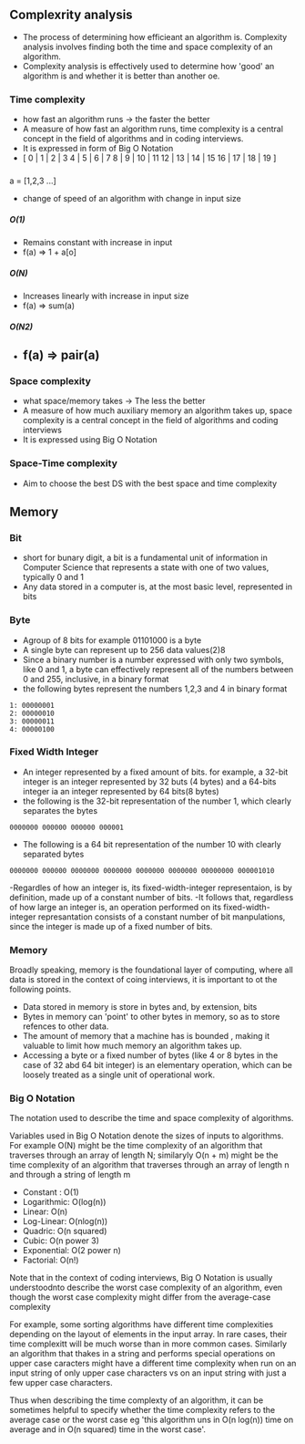 ## Complexrity analysis
- The process of determining how efficieant an algorithm is. Complexity analysis involves finding both the time and space complexity of an algorithm. 
- Complexity analysis is effectively used to determine how 'good' an algorithm is and whether it is better than another oe.  
### Time complexity
- how fast an algorithm runs -> the faster the better
- A measure of how fast an algorithm runs, time complexity is a central concept in the field of algorithms and in coding interviews. 
- It is expressed in form of Big O Notation
- [
  0  | 1  | 2  | 3
  4  | 5  | 6  | 7
  8  | 9  | 10 | 11
  12 | 13 | 14 | 15
  16 | 17 | 18  | 19
]

### 
a = [1,2,3 ...]
- change of speed of an algorithm with change in input size
##### O(1) 
  - Remains constant with increase in input
- f(a) => 1 + a[o]
##### O(N) 
  - Increases linearly with increase in input size
- f(a) => sum(a)
##### O(N2) 
- f(a) => pair(a)
  - 


### Space complexity
- what space/memory takes -> The less the better
- A measure of how much auxiliary memory an algorithm takes up, space complexity is a central concept in the field of algorithms and coding interviews
- It is expressed using Big O Notation

### Space-Time complexity

- Aim to choose the best DS with the best space and time complexity

## Memory
### Bit
- short for bunary digit, a bit is a fundamental unit of information in Computer Science that represents a state with one of two values, typically 0 and 1
- Any data stored in a computer is, at the most basic level, represented in bits
### Byte
- Agroup of 8 bits for example 01101000 is a byte
- A single byte can represent up to 256 data values(2)8
- Since a binary number is a number expressed with only two symbols, like 0 and 1, a byte can effectively represent all of the numbers between 0 and 255, inclusive, in a binary format
- the following bytes represent the numbers 1,2,3 and 4 in binary format
```
1: 00000001
2: 00000010
3: 00000011
4: 00000100
```
### Fixed Width Integer
- An integer represented by a fixed amount of bits. for example, a 32-bit integer is an integer represented by 32 buts (4 bytes) and a 64-bits integer ia an integer represented by 64 bits(8 bytes)
- the following is the 32-bit representation of the number 1, which clearly separates the bytes
``` 
0000000 000000 000000 000001 
```
- The following is a 64 bit representation of the number 10 with clearly separated bytes
```
0000000 000000 0000000 0000000 0000000 0000000 00000000 000001010
```

-Regardles of how an integer is, its fixed-width-integer representaion, is by definition, made up of a constant number of bits.
-It follows that, regardless of how large an integer is, an operation performed on its fixed-width-integer represantation consists of a constant number of bit manpulations, since the integer is made up of a fixed number of bits. 

### Memory
Broadly speaking, memory is the foundational layer of computing, where all data is stored
in the context of coing interviews, it is important to ot the following points.
- Data stored in memory is store in bytes and, by extension, bits
- Bytes in memory can 'point' to other bytes in memory, so as to store refences to other data.
- The amount of memory that a machine has is bounded , making it valuable to limit how much memory an algorithm takes up.
- Accessing a byte or a fixed number of bytes (like 4 or 8 bytes in the case of 32 abd 64 bit integer) is an elementary operation, which can be loosely treated as a single unit of operational work. 

### Big O Notation
The notation used to describe the time and space complexity of algorithms.

Variables used in Big O Notation denote the sizes of inputs to algorithms. For example O(N) might be the time complexity of an algorithm that traverses through an array of length N; similaryly O(n + m) might be the time complexity of an algorithm that traverses through an array of length n and through a string of length m

- Constant : O(1)
- Logarithmic: O(log(n))
- Linear: O(n)
- Log-Linear: O(nlog(n))
- Quadric: O(n squared)
- Cubic: O(n power 3)
- Exponential: O(2 power n)
- Factorial: O(n!)

Note that in the context of coding interviews, Big O Notation is usually understoodnto describe the worst case complexity of an algorithm, even though the worst case complexity might differ from the average-case complexity

For example, some sorting algorithms have different time complexities depending on the layout of elements in the input array. In rare cases, their time complexitt will be much worse than in more common cases. Similarly an algorithm that thakes in a string and performs special operations on upper case caracters might have a different time complexity when run on an input string of only upper case characters vs on an input string with just a few upper case characters.

Thus when describing the time complexty of an algorithm, it can be sometimes helpful to specify whether the time complexity refers to the average case or the worst case eg 'this algorithm uns in O(n log(n)) time on average and in O(n squared) time in the worst case'.

